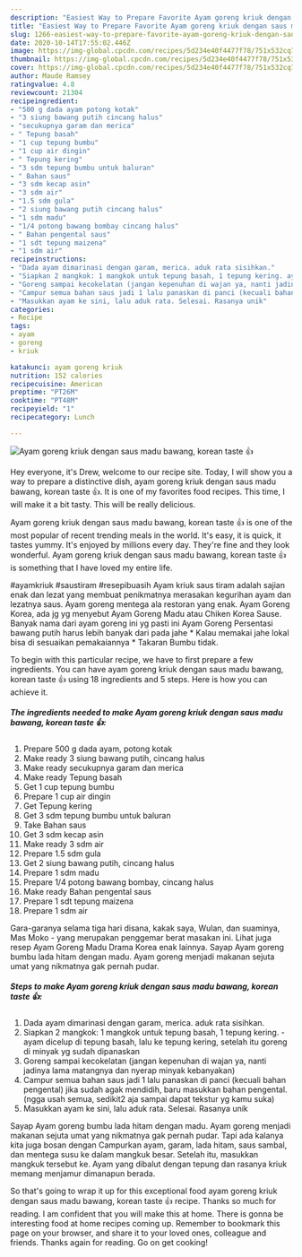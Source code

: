 ```yaml
---
description: "Easiest Way to Prepare Favorite Ayam goreng kriuk dengan saus madu bawang, korean taste 👍"
title: "Easiest Way to Prepare Favorite Ayam goreng kriuk dengan saus madu bawang, korean taste 👍"
slug: 1266-easiest-way-to-prepare-favorite-ayam-goreng-kriuk-dengan-saus-madu-bawang-korean-taste
date: 2020-10-14T17:55:02.446Z
image: https://img-global.cpcdn.com/recipes/5d234e40f4477f78/751x532cq70/ayam-goreng-kriuk-dengan-saus-madu-bawang-korean-taste-👍-foto-resep-utama.jpg
thumbnail: https://img-global.cpcdn.com/recipes/5d234e40f4477f78/751x532cq70/ayam-goreng-kriuk-dengan-saus-madu-bawang-korean-taste-👍-foto-resep-utama.jpg
cover: https://img-global.cpcdn.com/recipes/5d234e40f4477f78/751x532cq70/ayam-goreng-kriuk-dengan-saus-madu-bawang-korean-taste-👍-foto-resep-utama.jpg
author: Maude Ramsey
ratingvalue: 4.8
reviewcount: 21304
recipeingredient:
- "500 g dada ayam potong kotak"
- "3 siung bawang putih cincang halus"
- "secukupnya garam dan merica"
- " Tepung basah"
- "1 cup tepung bumbu"
- "1 cup air dingin"
- " Tepung kering"
- "3 sdm tepung bumbu untuk baluran"
- " Bahan saus"
- "3 sdm kecap asin"
- "3 sdm air"
- "1.5 sdm gula"
- "2 siung bawang putih cincang halus"
- "1 sdm madu"
- "1/4 potong bawang bombay cincang halus"
- " Bahan pengental saus"
- "1 sdt tepung maizena"
- "1 sdm air"
recipeinstructions:
- "Dada ayam dimarinasi dengan garam, merica. aduk rata sisihkan."
- "Siapkan 2 mangkok: 1 mangkok untuk tepung basah, 1 tepung kering. ayam dicelup di tepung basah, lalu ke tepung kering, setelah itu goreng di minyak yg sudah dipanaskan"
- "Goreng sampai kecokelatan (jangan kepenuhan di wajan ya, nanti jadinya lama matangnya dan nyerap minyak kebanyakan)"
- "Campur semua bahan saus jadi 1 lalu panaskan di panci (kecuali bahan pengental) jika sudah agak mendidih, baru masukkan bahan pengental. (ngga usah semua, sedikit2 aja sampai dapat tekstur yg kamu suka)"
- "Masukkan ayam ke sini, lalu aduk rata. Selesai. Rasanya unik"
categories:
- Recipe
tags:
- ayam
- goreng
- kriuk

katakunci: ayam goreng kriuk 
nutrition: 152 calories
recipecuisine: American
preptime: "PT26M"
cooktime: "PT48M"
recipeyield: "1"
recipecategory: Lunch

---
```



![Ayam goreng kriuk dengan saus madu bawang, korean taste 👍](https://img-global.cpcdn.com/recipes/5d234e40f4477f78/751x532cq70/ayam-goreng-kriuk-dengan-saus-madu-bawang-korean-taste-👍-foto-resep-utama.jpg)

Hey everyone, it's Drew, welcome to our recipe site. Today, I will show you a way to prepare a distinctive dish, ayam goreng kriuk dengan saus madu bawang, korean taste 👍. It is one of my favorites food recipes. This time, I will make it a bit tasty. This will be really delicious.

Ayam goreng kriuk dengan saus madu bawang, korean taste 👍 is one of the most popular of recent trending meals in the world. It's easy, it is quick, it tastes yummy. It's enjoyed by millions every day. They're fine and they look wonderful. Ayam goreng kriuk dengan saus madu bawang, korean taste 👍 is something that I have loved my entire life.

#ayamkriuk #saustiram #resepibuasih Ayam kriuk saus tiram adalah sajian enak dan lezat yang membuat penikmatnya merasakan kegurihan ayam dan lezatnya saus. Ayam goreng mentega ala restoran yang enak. Ayam Goreng Korea, ada jg yg menyebut Ayam Goreng Madu atau Chiken Korea Sause. Banyak nama dari ayam goreng ini yg pasti ini Ayam Goreng Persentasi bawang putih harus lebih banyak dari pada jahe * Kalau memakai jahe lokal bisa di sesuaikan pemakaiannya * Takaran Bumbu tidak.


To begin with this particular recipe, we have to first prepare a few ingredients. You can have ayam goreng kriuk dengan saus madu bawang, korean taste 👍 using 18 ingredients and 5 steps. Here is how you can achieve it.

<!--inarticleads1-->

##### The ingredients needed to make Ayam goreng kriuk dengan saus madu bawang, korean taste 👍:

1. Prepare 500 g dada ayam, potong kotak
1. Make ready 3 siung bawang putih, cincang halus
1. Make ready secukupnya garam dan merica
1. Make ready  Tepung basah
1. Get 1 cup tepung bumbu
1. Prepare 1 cup air dingin
1. Get  Tepung kering
1. Get 3 sdm tepung bumbu untuk baluran
1. Take  Bahan saus
1. Get 3 sdm kecap asin
1. Make ready 3 sdm air
1. Prepare 1.5 sdm gula
1. Get 2 siung bawang putih, cincang halus
1. Prepare 1 sdm madu
1. Prepare 1/4 potong bawang bombay, cincang halus
1. Make ready  Bahan pengental saus
1. Prepare 1 sdt tepung maizena
1. Prepare 1 sdm air


Gara-garanya selama tiga hari disana, kakak saya, Wulan, dan suaminya, Mas Moko - yang merupakan penggemar berat masakan ini. Lihat juga resep Ayam Goreng Madu Drama Korea enak lainnya. Sayap Ayam goreng bumbu lada hitam dengan madu. Ayam goreng menjadi makanan sejuta umat yang nikmatnya gak pernah pudar. 

<!--inarticleads2-->

##### Steps to make Ayam goreng kriuk dengan saus madu bawang, korean taste 👍:

1. Dada ayam dimarinasi dengan garam, merica. aduk rata sisihkan.
1. Siapkan 2 mangkok: 1 mangkok untuk tepung basah, 1 tepung kering. - ayam dicelup di tepung basah, lalu ke tepung kering, setelah itu goreng di minyak yg sudah dipanaskan
1. Goreng sampai kecokelatan (jangan kepenuhan di wajan ya, nanti jadinya lama matangnya dan nyerap minyak kebanyakan)
1. Campur semua bahan saus jadi 1 lalu panaskan di panci (kecuali bahan pengental) jika sudah agak mendidih, baru masukkan bahan pengental. (ngga usah semua, sedikit2 aja sampai dapat tekstur yg kamu suka)
1. Masukkan ayam ke sini, lalu aduk rata. Selesai. Rasanya unik


Sayap Ayam goreng bumbu lada hitam dengan madu. Ayam goreng menjadi makanan sejuta umat yang nikmatnya gak pernah pudar. Tapi ada kalanya kita juga bosan dengan Campurkan ayam, garam, lada hitam, saus sambal, dan mentega susu ke dalam mangkuk besar. Setelah itu, masukkan mangkuk tersebut ke. Ayam yang dibalut dengan tepung dan rasanya kriuk memang menjamur dimanapun berada. 

So that's going to wrap it up for this exceptional food ayam goreng kriuk dengan saus madu bawang, korean taste 👍 recipe. Thanks so much for reading. I am confident that you will make this at home. There is gonna be interesting food at home recipes coming up. Remember to bookmark this page on your browser, and share it to your loved ones, colleague and friends. Thanks again for reading. Go on get cooking!
